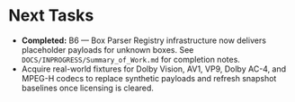 # Next Tasks

- **Completed:** B6 — Box Parser Registry infrastructure now delivers placeholder payloads for unknown boxes. See `DOCS/INPROGRESS/Summary_of_Work.md` for completion notes.
- Acquire real-world fixtures for Dolby Vision, AV1, VP9, Dolby AC-4, and MPEG-H codecs to replace synthetic payloads and refresh snapshot baselines once licensing is cleared.
